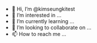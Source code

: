 - 👋 Hi, I’m @kimseungkitest
- 👀 I’m interested in ...
- 🌱 I’m currently learning ...
- 💞️ I’m looking to collaborate on ...
- 📫 How to reach me ...

<!---
kimseungkitest/kimseungkitest is a ✨ special ✨ repository because its `README.md` (this file) appears on your GitHub profile.
You can click the Preview link to take a look at your changes.
--->
